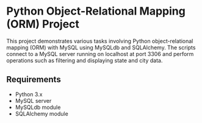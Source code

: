 # Python Object-Relational Mapping (ORM) Project

This project demonstrates various tasks involving Python object-relational mapping (ORM) with MySQL using MySQLdb and SQLAlchemy. The scripts connect to a MySQL server running on localhost at port 3306 and perform operations such as filtering and displaying state and city data.

## Requirements

- Python 3.x
- MySQL server
- MySQLdb module
- SQLAlchemy module

